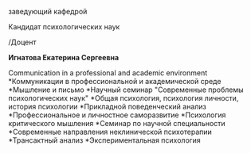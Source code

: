 заведующий кафедрой

Кандидат психологических наук

/Доцент

**Игнатова Екатерина Сергеевна**

Communication in a professional and academic environment
	*Коммуникации в профессиональной и академической среде
	*Мышление и письмо
	*Научный семинар "Современные проблемы психологических наук"
	*Общая психология, психология личности, история психологии
	*Прикладной поведенческий анализ
	*Профессиональное и личностное саморазвитие
	*Психология критического мышления
	*Семинар по научной специальности
	*Современные направления неклинической психотерапии
	*Трансактный анализ
	*Экспериментальная психология